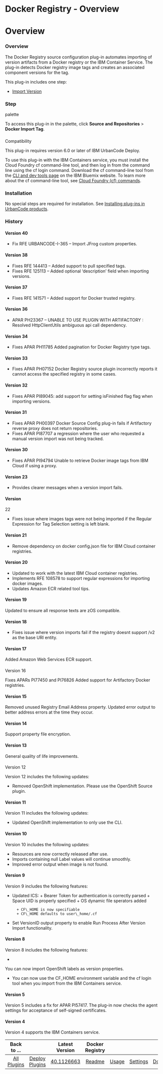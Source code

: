 
Docker Registry - Overview
==========================

# Overview



### Overview





The Docker Registry source configuration plug-in automates importing of version artifacts from a 
Docker registry or the IBM Container Service. The plug-in detects Docker registry image tags and creates an associated 
component versions for the tag.


This plug-in includes one step:


* [Import Version](#import_version)


### Step 
palette


To access this plug-in in the palette, click **Source and Repositories** > **Docker Import Tag**.


### 
Compatibility


This plug-in requires version 6.0 or later of IBM UrbanCode Deploy.


To use this plug-in with the IBM 
Containers service, you must install the Cloud Foundry cf command-line tool, and then log in from the command line using
 the cf login command. Download the cf command-line tool from the [CLI and dev tools 
page](https://console.ng.bluemix.net/docs/cli/index.html#downloads) on the IBM Bluemix website. To learn more about the 
cf command-line tool, see [Cloud Foundry (cf) 
commands](https://console.ng.bluemix.net/docs/cli/reference/cfcommands/index.html).


### Installation


No special 
steps are required for installation. See [Installing plug-ins in UrbanCode 
products](https://www.urbancode.com/resource/installing-plug-ins-in-urbancode-products/ "Installing plug-ins in 
UrbanCode products").


### History


#### Version 40


* Fix RFE URBANCODE-I-365 – Import JFrog custom properties.



#### Version 38


* Fixes RFE 144413 – Added support to pull specified tags.
* Fixes RFE 125113 – Added optional 
‘description’ field when importing versions.


#### Version 37


* Fixes RFE 141571 – Added support for Docker trusted 
registry.


#### Version 36


* APAR PH23367 – UNABLE TO USE PLUGIN WITH ARTIFACTORY : Resolved HttpClientUtils 
ambiguous api call dependency.


#### Version 34


* Fixes APAR PH11785 Added pagination for Docker Registry type tags.



#### Version 33


* Fixes APAR PH07152 Docker Registry source plugin incorrectly reports it cannot access the 
specified registry in some cases.


#### Version 32


* Fixes APAR PI89045: add support for setting isFinished flag flag
 when importing versions.


#### Version 31


* Fixes APAR PH00397 Docker Source Config plug-in fails if Artifactory 
reverse proxy does not return repositories.
* Fixes APAR PI87707 a regression where the user who requested a manual 
version import was not being tracked.


#### Version 30


* Fixes APAR PI94794 Unable to retrieve Docker image tags from
 IBM Cloud if using a proxy.


#### Version 23


* Provides clearer messages when a version import fails.


#### Version
 22


* Fixes issue where images tags were not being imported if the Regular Expression for Tag Selection setting is 
left blank.


#### Version 21


* Remove dependency on docker config.json file for IBM Cloud container registries.



#### Version 20


* Updated to work with the latest IBM Cloud container registries.
* Implements RFE 108578 to support 
regular expressions for importing docker images.
* Updates Amazon ECR related tool tips.


#### Version 19


Updated to 
ensure all response texts are zOS compatible.


#### Version 18


* Fixes issue where version imports fail if the 
registry doesnt support /v2 as the base URI entity.


#### Version 17


Added Amazon Web Services ECR support.


#### 
Version 16


Fixes APARs PI77450 and PI76826 Added support for Artifactory Docker registries.


#### Version 15



Removed unused Registry Email Address property. Updated error output to better address errors at the time they occur.



#### Version 14


Support property file encryption.


#### Version 13


General quality of life improvements.


#### 
Version 12


Version 12 includes the following updates:


* Removed OpenShift implementation. Please use the OpenShift 
Source plugin.


#### Version 11


Version 11 includes the following updates:


* Updated OpenShift implementation to 
only use the CLI.


#### Version 10


Version 10 includes the following updates:


* Resources are now correctly 
released after use.
* Imports containing null Label values will continue smoothly.
* Improved error output when image is
 not found.


#### Version 9


Version 9 includes the following features:


* Updated ICS:
        + Bearer Token for 
authentication is correctly parsed
        + Space UID is properly specified
        + OS dynamic file sperators added

        + CF\_HOME is now specifiable
        + CF\_HOME defaults to user\_home/.cf
* Set VersionID output property to 
enable Run Process After Version Import functionality.


#### Version 8


Version 8 includes the following features:


*
 You can now import OpenShift labels as version properties.
* You can now use the CF\_HOME environment variable and the 
cf login tool when you import from the IBM Containers service.


#### Version 5


Version 5 includes a fix for APAR 
PI57417. The plug-in now checks the agent settings for acceptance of self-signed certificates.


#### Version 4



Version 4 supports the IBM Containers service.




|Back to ...||Latest Version|Docker Registry ||||
| :---: | :---: | :---: | :---: | :---: | :---: | :---: |
|[All Plugins](../../index.md)|[Deploy Plugins](../README.md)|[40.1126663](https://raw.githubusercontent.com/UrbanCode/IBM-UCD-PLUGINS/main/files/DockerSourceConfig/ucd-DockerSourceConfig-40.1126663.zip)|[Readme](README.md)|[Usage](usage.md)|[Settings](settings.md)|[Downloads](downloads.md)|
